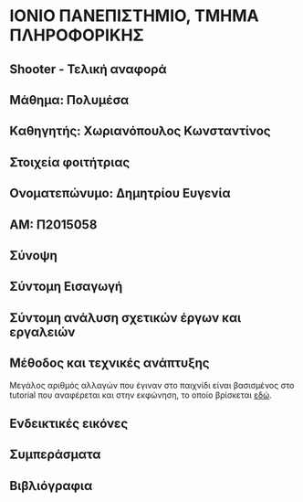 # ΙΟΝΙΟ ΠΑΝΕΠΙΣΤΗΜΙΟ, ΤΜΗΜΑ ΠΛΗΡΟΦΟΡΙΚΗΣ

## Shooter - Τελική αναφορά


## Μάθημα: Πολυμέσα

## Kαθηγητής: Χωριανόπουλος Κωνσταντίνος

## Στοιχεία φοιτήτριας

## Ονοματεπώνυμο: Δημητρίου Ευγενία

## ΑΜ: Π2015058

## Σύνοψη

## Σύντομη Εισαγωγή

## Σύντομη ανάλυση σχετικών έργων και εργαλειών

## Μέθοδος και τεχνικές ανάπτυξης

Μεγάλος αριθμός αλλαγών που έγιναν στο παιχνίδι είναι βασισμένος στο tutorial που αναφέρεται και στην εκφώνηση, το οποίο βρίσκεται [εδώ](http://codeperfectionist.com/tag/space-shooter-phaser-js-tutorial/).

## Ενδεικτικές εικόνες

## Συμπεράσματα

## Βιβλιόγραφια
